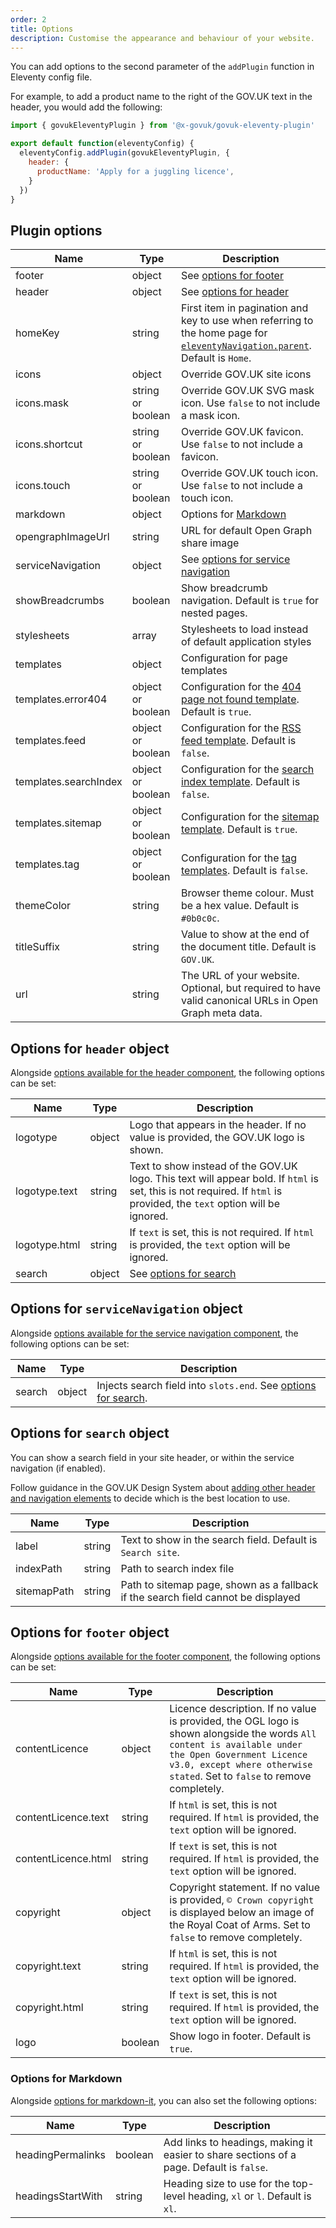 ```yaml
---
order: 2
title: Options
description: Customise the appearance and behaviour of your website.
---
```


You can add options to the second parameter of the `addPlugin` function in Eleventy config file.

For example, to add a product name to the right of the GOV.UK text in the header, you would add the following:

```js
import { govukEleventyPlugin } from '@x-govuk/govuk-eleventy-plugin'

export default function(eleventyConfig) {
  eleventyConfig.addPlugin(govukEleventyPlugin, {
    header: {
      productName: 'Apply for a juggling licence',
    }
  })
}
```

## Plugin options

| Name                  | Type              | Description                                                                                                                                                                  |
| --------------------- | ----------------- | ---------------------------------------------------------------------------------------------------------------------------------------------------------------------------- |
| footer                | object            | See [options for footer](#options-for-footer-object)                                                                                                                         |
| header                | object            | See [options for header](#options-for-header-object)                                                                                                                         |
| homeKey               | string            | First item in pagination and key to use when referring to the home page for [`eleventyNavigation.parent`](https://www.11ty.dev/docs/plugins/navigation/). Default is `Home`. |
| icons                 | object            | Override GOV.UK site icons                                                                                                                                                   |
| icons.mask            | string or boolean | Override GOV.UK SVG mask icon. Use `false` to not include a mask icon.                                                                                                       |
| icons.shortcut        | string or boolean | Override GOV.UK favicon. Use `false` to not include a favicon.                                                                                                               |
| icons.touch           | string or boolean | Override GOV.UK touch icon. Use `false` to not include a touch icon.                                                                                                         |
| markdown              | object            | Options for [Markdown](#options-for-markdown)                                                                                                                                |
| opengraphImageUrl     | string            | URL for default Open Graph share image                                                                                                                                       |
| serviceNavigation     | object            | See [options for service navigation](#options-for-service-navigation-object)                                                                                                 |
| showBreadcrumbs       | boolean           | Show breadcrumb navigation. Default is `true` for nested pages.                                                                                                              |
| stylesheets           | array             | Stylesheets to load instead of default application styles                                                                                                                    |
| templates             | object            | Configuration for page templates                                                                                                                                             |
| templates.error404    | object or boolean | Configuration for the [404 page not found template](/features/404). Default is `true`.                                                                                       |
| templates.feed        | object or boolean | Configuration for the [RSS feed template](/features/feed). Default is `false`.                                                                                               |
| templates.searchIndex | object or boolean | Configuration for the [search index template](/features/search). Default is `false`.                                                                                         |
| templates.sitemap     | object or boolean | Configuration for the [sitemap template](/features/sitemap). Default is `true`.                                                                                              |
| templates.tag         | object or boolean | Configuration for the [tag templates](/features/tags). Default is `false`.                                                                                                   |
| themeColor            | string            | Browser theme colour. Must be a hex value. Default is `#0b0c0c`.                                                                                                             |
| titleSuffix           | string            | Value to show at the end of the document title. Default is `GOV.UK`.                                                                                                         |
| url                   | string            | The URL of your website. Optional, but required to have valid canonical URLs in Open Graph meta data.                                                                        |

## Options for `header` object

Alongside [options available for the header component](https://design-system.service.gov.uk/components/header/), the following options can be set:

| Name          | Type   | Description                                                                                                                                                            |
| ------------- | ------ | ---------------------------------------------------------------------------------------------------------------------------------------------------------------------- |
| logotype      | object | Logo that appears in the header. If no value is provided, the GOV.UK logo is shown.                                                                                    |
| logotype.text | string | Text to show instead of the GOV.UK logo. This text will appear bold. If `html` is set, this is not required. If `html` is provided, the `text` option will be ignored. |
| logotype.html | string | If `text` is set, this is not required. If `html` is provided, the `text` option will be ignored.                                                                      |
| search        | object | See [options for search](#options-for-search-object)                                                                                                                   |

## Options for `serviceNavigation` object

Alongside [options available for the service navigation component](https://design-system.service.gov.uk/components/service-navigation/), the following options can be set:

| Name   | Type   | Description                                                                                  |
| ------ | ------ | -------------------------------------------------------------------------------------------- |
| search | object | Injects search field into `slots.end`. See [options for search](#options-for-search-object). |

## Options for `search` object

You can show a search field in your site header, or within the service navigation (if enabled).

Follow guidance in the GOV.UK Design System about [adding other header and navigation elements](https://design-system.service.gov.uk/patterns/navigate-a-service/#adding-other-header-and-navigation-elements) to decide which is the best location to use.

| Name        | Type   | Description                                                                       |
| ----------- | ------ | --------------------------------------------------------------------------------- |
| label       | string | Text to show in the search field. Default is `Search site`.                       |
| indexPath   | string | Path to search index file                                                         |
| sitemapPath | string | Path to sitemap page, shown as a fallback if the search field cannot be displayed |

## Options for `footer` object

Alongside [options available for the footer component](https://design-system.service.gov.uk/components/footer/), the following options can be set:

| Name                | Type    | Description                                                                                                                                                                                                                    |
| ------------------- | ------- | ------------------------------------------------------------------------------------------------------------------------------------------------------------------------------------------------------------------------------ |
| contentLicence      | object  | Licence description. If no value is provided, the OGL logo is shown alongside the words `All content is available under the Open Government Licence v3.0, except where otherwise stated`. Set to `false` to remove completely. |
| contentLicence.text | string  | If `html` is set, this is not required. If `html` is provided, the `text` option will be ignored.                                                                                                                              |
| contentLicence.html | string  | If `text` is set, this is not required. If `html` is provided, the `text` option will be ignored.                                                                                                                              |
| copyright           | object  | Copyright statement. If no value is provided, `© Crown copyright` is displayed below an image of the Royal Coat of Arms. Set to `false` to remove completely.                                                                 |
| copyright.text      | string  | If `html` is set, this is not required. If `html` is provided, the `text` option will be ignored.                                                                                                                              |
| copyright.html      | string  | If `text` is set, this is not required. If `html` is provided, the `text` option will be ignored.                                                                                                                              |
| logo                | boolean | Show logo in footer. Default is `true`.                                                                                                                                                                                        |

### Options for Markdown

Alongside [options for markdown-it](https://markdown-it.github.io/markdown-it/#MarkdownIt.new), you can also set the following options:

| Name              | Type    | Description                                                                              |
| ----------------- | ------- | ---------------------------------------------------------------------------------------- |
| headingPermalinks | boolean | Add links to headings, making it easier to share sections of a page. Default is `false`. |
| headingsStartWith | string  | Heading size to use for the top-level heading, `xl` or `l`. Default is `xl`.             |
